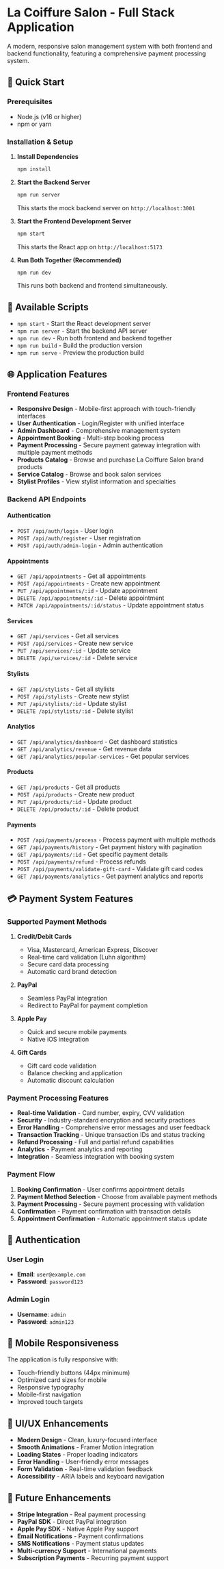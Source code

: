 # La Coiffure Salon - Full Stack Application

A modern, responsive salon management system with both frontend and backend functionality, featuring a comprehensive payment processing system.

## 🚀 Quick Start

### Prerequisites
- Node.js (v16 or higher)
- npm or yarn

### Installation & Setup

1. **Install Dependencies**
   ```bash
   npm install
   ```

2. **Start the Backend Server**
   ```bash
   npm run server
   ```
   This starts the mock backend server on `http://localhost:3001`

3. **Start the Frontend Development Server**
   ```bash
   npm start
   ```
   This starts the React app on `http://localhost:5173`

4. **Run Both Together (Recommended)**
   ```bash
   npm run dev
   ```
   This runs both backend and frontend simultaneously.

## 🔧 Available Scripts

- `npm start` - Start the React development server
- `npm run server` - Start the backend API server
- `npm run dev` - Run both frontend and backend together
- `npm run build` - Build the production version
- `npm run serve` - Preview the production build

## 🌐 Application Features

### Frontend Features
- **Responsive Design** - Mobile-first approach with touch-friendly interfaces
- **User Authentication** - Login/Register with unified interface
- **Admin Dashboard** - Comprehensive management system
- **Appointment Booking** - Multi-step booking process
- **Payment Processing** - Secure payment gateway integration with multiple payment methods
- **Products Catalog** - Browse and purchase La Coiffure Salon brand products
- **Service Catalog** - Browse and book salon services
- **Stylist Profiles** - View stylist information and specialties

### Backend API Endpoints

#### Authentication
- `POST /api/auth/login` - User login
- `POST /api/auth/register` - User registration
- `POST /api/auth/admin-login` - Admin authentication

#### Appointments
- `GET /api/appointments` - Get all appointments
- `POST /api/appointments` - Create new appointment
- `PUT /api/appointments/:id` - Update appointment
- `DELETE /api/appointments/:id` - Delete appointment
- `PATCH /api/appointments/:id/status` - Update appointment status

#### Services
- `GET /api/services` - Get all services
- `POST /api/services` - Create new service
- `PUT /api/services/:id` - Update service
- `DELETE /api/services/:id` - Delete service

#### Stylists
- `GET /api/stylists` - Get all stylists
- `POST /api/stylists` - Create new stylist
- `PUT /api/stylists/:id` - Update stylist
- `DELETE /api/stylists/:id` - Delete stylist

#### Analytics
- `GET /api/analytics/dashboard` - Get dashboard statistics
- `GET /api/analytics/revenue` - Get revenue data
- `GET /api/analytics/popular-services` - Get popular services

#### Products
- `GET /api/products` - Get all products
- `POST /api/products` - Create new product
- `PUT /api/products/:id` - Update product
- `DELETE /api/products/:id` - Delete product

#### Payments
- `POST /api/payments/process` - Process payment with multiple methods
- `GET /api/payments/history` - Get payment history with pagination
- `GET /api/payments/:id` - Get specific payment details
- `POST /api/payments/refund` - Process refunds
- `POST /api/payments/validate-gift-card` - Validate gift card codes
- `GET /api/payments/analytics` - Get payment analytics and reports

## 💳 Payment System Features

### Supported Payment Methods
1. **Credit/Debit Cards**
   - Visa, Mastercard, American Express, Discover
   - Real-time card validation (Luhn algorithm)
   - Secure card data processing
   - Automatic card brand detection

2. **PayPal**
   - Seamless PayPal integration
   - Redirect to PayPal for payment completion

3. **Apple Pay**
   - Quick and secure mobile payments
   - Native iOS integration

4. **Gift Cards**
   - Gift card code validation
   - Balance checking and application
   - Automatic discount calculation

### Payment Processing Features
- **Real-time Validation** - Card number, expiry, CVV validation
- **Security** - Industry-standard encryption and security practices
- **Error Handling** - Comprehensive error messages and user feedback
- **Transaction Tracking** - Unique transaction IDs and status tracking
- **Refund Processing** - Full and partial refund capabilities
- **Analytics** - Payment analytics and reporting
- **Integration** - Seamless integration with booking system

### Payment Flow
1. **Booking Confirmation** - User confirms appointment details
2. **Payment Method Selection** - Choose from available payment methods
3. **Payment Processing** - Secure payment processing with validation
4. **Confirmation** - Payment confirmation with transaction details
5. **Appointment Confirmation** - Automatic appointment status update

## 🔐 Authentication

### User Login
- **Email**: `user@example.com`
- **Password**: `password123`

### Admin Login
- **Username**: `admin`
- **Password**: `admin123`

## 📱 Mobile Responsiveness

The application is fully responsive with:
- Touch-friendly buttons (44px minimum)
- Optimized card sizes for mobile
- Responsive typography
- Mobile-first navigation
- Improved touch targets

## 🎨 UI/UX Enhancements

- **Modern Design** - Clean, luxury-focused interface
- **Smooth Animations** - Framer Motion integration
- **Loading States** - Proper loading indicators
- **Error Handling** - User-friendly error messages
- **Form Validation** - Real-time validation feedback
- **Accessibility** - ARIA labels and keyboard navigation

## 🎯 Future Enhancements

- **Stripe Integration** - Real payment processing
- **PayPal SDK** - Direct PayPal integration
- **Apple Pay SDK** - Native Apple Pay support
- **Email Notifications** - Payment confirmations
- **SMS Notifications** - Payment status updates
- **Multi-currency Support** - International payments
- **Subscription Payments** - Recurring payment support
